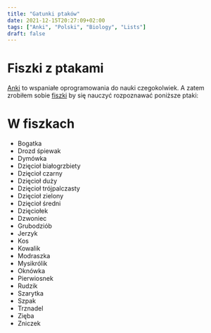 ```yaml
---
title: "Gatunki ptaków"
date: 2021-12-15T20:27:09+02:00
tags: ["Anki", "Polski", "Biology", "Lists"]
draft: false
---
```


# Fiszki z ptakami

[Anki](https://apps.ankiweb.net/) to wspaniałe oprogramowania do nauki czegokolwiek. A zatem zrobiłem sobie [fiszki](/anki/ptaki.apkg) by się nauczyć rozpoznawać poniższe ptaki:

# W fiszkach

* Bogatka
* Drozd śpiewak
* Dymówka
* Dzięcioł białogrzbiety
* Dzięcioł czarny
* Dzięcioł duży
* Dzięcioł trójpalczasty
* Dzięcioł zielony
* Dzięcioł średni
* Dzięciołek
* Dzwoniec
* Grubodziób
* Jerzyk
* Kos
* Kowalik
* Modraszka
* Mysikrólik
* Oknówka
* Pierwiosnek
* Rudzik
* Szarytka
* Szpak
* Trznadel
* Zięba
* Zniczek
